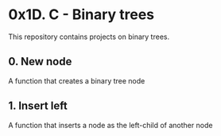 # 0x1D. C - Binary trees
This repository contains projects on binary trees.
## 0. New node
A function that creates a binary tree node
## 1. Insert left
A function that inserts a node as the left-child of another node
